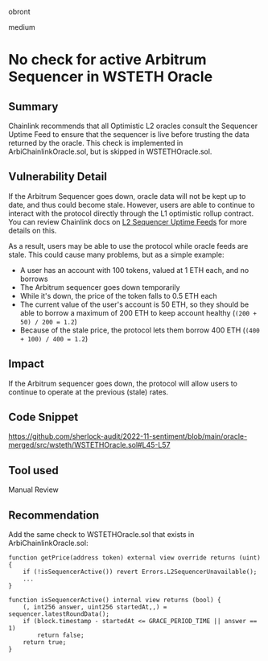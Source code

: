 obront

medium

# No check for active Arbitrum Sequencer in WSTETH Oracle

## Summary

Chainlink recommends that all Optimistic L2 oracles consult the Sequencer Uptime Feed to ensure that the sequencer is live before trusting the data returned by the oracle. This check is implemented in ArbiChainlinkOracle.sol, but is skipped in WSTETHOracle.sol.

## Vulnerability Detail

If the Arbitrum Sequencer goes down, oracle data will not be kept up to date, and thus could become stale. However, users are able to continue to interact with the protocol directly through the L1 optimistic rollup contract. You can review Chainlink docs on [L2 Sequencer Uptime Feeds](https://docs.chain.link/docs/data-feeds/l2-sequencer-feeds/) for more details on this.

As a result, users may be able to use the protocol while oracle feeds are stale. This could cause many problems, but as a simple example:
- A user has an account with 100 tokens, valued at 1 ETH each, and no borrows
- The Arbitrum sequencer goes down temporarily
- While it's down, the price of the token falls to 0.5 ETH each
- The current value of the user's account is 50 ETH, so they should be able to borrow a maximum of 200 ETH to keep account healthy (`(200 + 50) / 200 = 1.2`)
- Because of the stale price, the protocol lets them borrow 400 ETH (`(400 + 100) / 400 = 1.2`)

## Impact

If the Arbitrum sequencer goes down, the protocol will allow users to continue to operate at the previous (stale) rates.

## Code Snippet

https://github.com/sherlock-audit/2022-11-sentiment/blob/main/oracle-merged/src/wsteth/WSTETHOracle.sol#L45-L57

## Tool used

Manual Review

## Recommendation

Add the same check to WSTETHOracle.sol that exists in ArbiChainlinkOracle.sol:

```solidity
function getPrice(address token) external view override returns (uint) {
    if (!isSequencerActive()) revert Errors.L2SequencerUnavailable();
    ...
}
```

```solidity
function isSequencerActive() internal view returns (bool) {
    (, int256 answer, uint256 startedAt,,) = sequencer.latestRoundData();
    if (block.timestamp - startedAt <= GRACE_PERIOD_TIME || answer == 1)
        return false;
    return true;
}
```